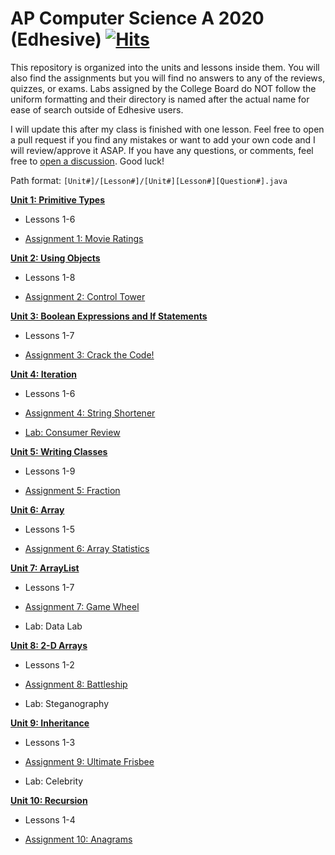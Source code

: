 # AP Computer Science A 2020 (Edhesive) [![Hits](https://hits.seeyoufarm.com/api/count/incr/badge.svg?url=https%3A%2F%2Fgithub.com%2Fmapoztate%2Fapcsa2020&count_bg=%23FFFFFF&title_bg=%23555555&icon=&icon_color=%23E7E7E7&title=views&edge_flat=false)](https://hits.seeyoufarm.com)



This repository is organized into the units and lessons inside them. You will also find the assignments but you will find no answers to any of the reviews, quizzes, or exams. Labs assigned by the College Board do NOT follow the uniform formatting and their directory is named after the actual name for ease of search outside of Edhesive users.

I will update this after my class is finished with one lesson. Feel free to open a pull request if you find any mistakes or want to add your own code and I will review/approve it ASAP. If you have any questions, or comments, feel free to [open a discussion](https://github.com/mapoztate/apcsa2020/discussions/new). Good luck!

Path format: `[Unit#]/[Lesson#]/[Unit#][Lesson#][Question#].java`

[**Unit 1: Primitive Types**](https://github.com/mapoztate/apcsa2020/blob/master/unit1/)

  - Lessons 1-6

  - [Assignment 1: Movie Ratings](https://github.com/mapoztate/apcsa2020/blob/master/unit1/U1_Assignment.java)

[**Unit 2: Using Objects**](https://github.com/mapoztate/apcsa2020/blob/master/unit2/)

 - Lessons 1-8

 - [Assignment 2: Control Tower](https://github.com/mapoztate/apcsa2020/blob/master/unit2/U2_Assignment.java)

[**Unit 3: Boolean Expressions and If Statements**](https://github.com/mapoztate/apcsa2020/blob/master/unit3/)

 - Lessons 1-7

 - [Assignment 3: Crack the Code!](https://github.com/mapoztate/apcsa2020/blob/master/unit3/U3_Assignment.java)
 
[**Unit 4: Iteration**](https://github.com/mapoztate/apcsa2020/blob/master/unit4/)

 - Lessons 1-6
 
 - [Assignment 4: String Shortener](https://github.com/mapoztate/apcsa2020/blob/master/unit4/U4_Assignment.java)
 
 - [Lab: Consumer Review](https://github.com/mapoztate/apcsa2020/tree/master/unit4/consumer-review)

[**Unit 5: Writing Classes**](https://github.com/mapoztate/apcsa2020/blob/master/unit5/)

- Lessons 1-9

- [Assignment 5: Fraction](https://github.com/mapoztate/apcsa2020/tree/master/unit5/U5_Assignment)

[**Unit 6: Array**](https://github.com/mapoztate/apcsa2020/blob/master/unit6/)

- Lessons 1-5

- [Assignment 6: Array Statistics](https://github.com/mapoztate/apcsa2020/tree/master/unit6/U6_Assignment)

[**Unit 7: ArrayList**](https://github.com/mapoztate/apcsa2020/blob/master/unit7/)

- Lessons 1-7

- [Assignment 7: Game Wheel](https://github.com/mapoztate/apcsa2020/tree/master/unit7/U7_Assignment)

- Lab: Data Lab

[**Unit 8: 2-D Arrays**](https://github.com/mapoztate/apcsa2020/blob/master/unit8/)

- Lessons 1-2

- [Assignment 8: Battleship](https://github.com/mapoztate/apcsa2020/blob/master/unit8/U8_Assignment)

- Lab: Steganography

[**Unit 9: Inheritance**](https://github.com/mapoztate/apcsa2020/blob/master/unit9/)

- Lessons 1-3

- [Assignment 9: Ultimate Frisbee](https://github.com/mapoztate/apcsa2020/blob/master/unit9/U9_Assignment)

- Lab: Celebrity

[**Unit 10: Recursion**](https://github.com/mapoztate/apcsa2020/blob/master/unit10/)

- Lessons 1-4

- [Assignment 10: Anagrams](https://github.com/mapoztate/apcsa2020/blob/master/unit10/U10_Assignment)
